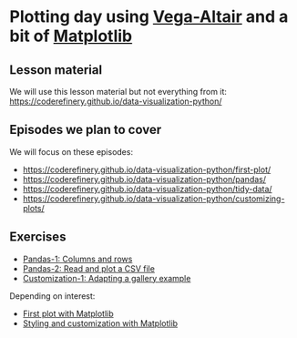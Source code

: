 # Plotting day using [Vega-Altair](https://altair-viz.github.io/) and a bit of [Matplotlib](https://matplotlib.org/)


## Lesson material

We will use this lesson material but not everything from it:
https://coderefinery.github.io/data-visualization-python/


## Episodes we plan to cover

We will focus on these episodes:
- https://coderefinery.github.io/data-visualization-python/first-plot/
- https://coderefinery.github.io/data-visualization-python/pandas/
- https://coderefinery.github.io/data-visualization-python/tidy-data/
- https://coderefinery.github.io/data-visualization-python/customizing-plots/


## Exercises

- [Pandas-1: Columns and rows](https://coderefinery.github.io/data-visualization-python/pandas/#exercise-arranging-plots-in-columns-and-rows)
- [Pandas-2: Read and plot a CSV file](https://coderefinery.github.io/data-visualization-python/pandas/#exercise-anscombe-s-quartet)
- [Customization-1: Adapting a gallery example](https://coderefinery.github.io/data-visualization-python/customizing-plots/#exercise)

Depending on interest:
- [First plot with Matplotlib](https://coderefinery.github.io/data-visualization-python/matplotlib/#exercise-first-plot-with-matplotlib)
- [Styling and customization with Matplotlib](https://coderefinery.github.io/data-visualization-python/matplotlib/#exercises-styling-and-customization-with-matplotlib)
